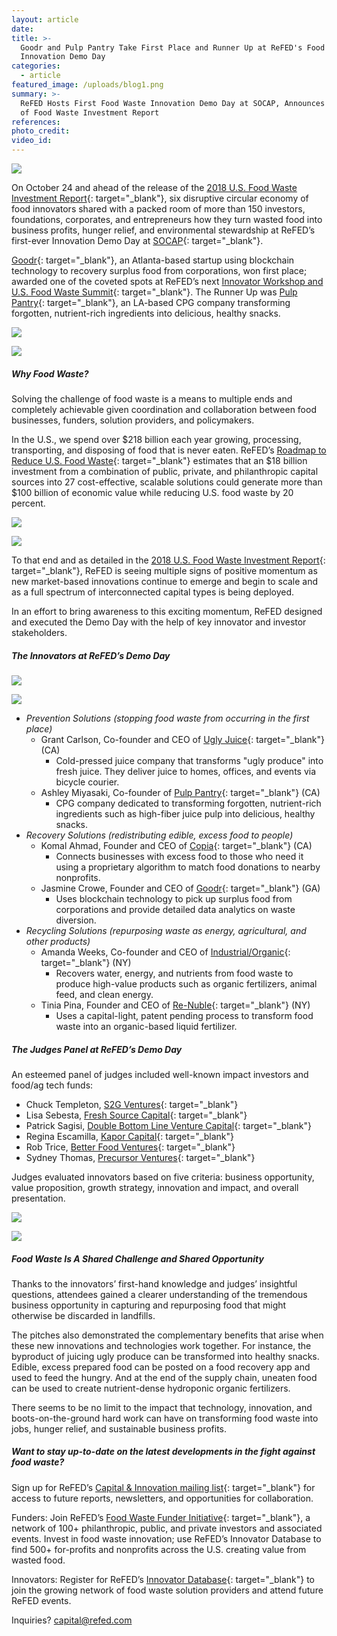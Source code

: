 ```yaml
---
layout: article
date:
title: >-
  Goodr and Pulp Pantry Take First Place and Runner Up at ReFED's Food Waste
  Innovation Demo Day
categories:
  - article
featured_image: /uploads/blog1.png
summary: >-
  ReFED Hosts First Food Waste Innovation Demo Day at SOCAP, Announces Release
  of Food Waste Investment Report
references:
photo_credit:
video_id:
---
```


![](/uploads/blog1-1.png)

On October 24 and ahead of the release of the [2018 U.S. Food Waste Investment Report](https://www.refed.com/downloads/ReFED-2018-US-Food-Waste-Investment-Report.pdf){: target="_blank"}, six disruptive circular economy of food innovators shared with a packed room of more than 150 investors, foundations, corporates, and entrepreneurs how they turn wasted food into business profits, hunger relief, and environmental stewardship at ReFED’s first-ever Innovation Demo Day at [SOCAP](https://socialcapitalmarkets.net/){: target="_blank"}.

[Goodr](https://goodr.co/){: target="_blank"}, an Atlanta-based startup using blockchain technology to recovery surplus food from corporations, won first place; awarded one of the coveted spots at ReFED’s next [Innovator Workshop and U.S. Food Waste Summit](https://www.refed.com/content-hub/great-minds-think-differently-diverse-group-at-innovator-workshop-accelerates-food-waste-solutions){: target="_blank"}. The Runner Up was [Pulp Pantry](https://pulppantry.com/){: target="_blank"}, an LA-based CPG company transforming forgotten, nutrient-rich ingredients into delicious, healthy snacks.

![](/uploads/blog2-1.png)

![](/uploads/blog2.png)

##### **Why Food Waste?**

Solving the challenge of food waste is a means to multiple ends and completely achievable given coordination and collaboration between food businesses, funders, solution providers, and policymakers.

In the U.S., we spend over $218 billion each year growing, processing, transporting, and disposing of food that is never eaten. ReFED’s [Roadmap to Reduce U.S. Food Waste](https://www.refed.com/downloads/ReFED_Report_2016.pdf){: target="_blank"} estimates that an $18 billion investment from a combination of public, private, and philanthropic capital sources into 27 cost-effective, scalable solutions could generate more than $100 billion of economic value while reducing U.S. food waste by 20 percent.

![](/uploads/blog3-1.png)

![](/uploads/blog3.png)

To that end and as detailed in the [2018 U.S. Food Waste Investment Report](https://www.refed.com/downloads/ReFED-2018-US-Food-Waste-Investment-Report.pdf){: target="_blank"}, ReFED is seeing multiple signs of positive momentum as new market-based innovations continue to emerge and begin to scale and as a full spectrum of interconnected capital types is being deployed.

In an effort to bring awareness to this exciting momentum, ReFED designed and executed the Demo Day with the help of key innovator and investor stakeholders.

##### **The Innovators at ReFED’s Demo Day**

![](/uploads/blog4.png)

![](/uploads/blog4-1.png)

* *Prevention Solutions (stopping food waste from occurring in the first place)*
  * Grant Carlson, Co-founder and CEO of [Ugly Juice](https://www.drinkuglyjuice.com/){: target="_blank"} (CA)
    * Cold-pressed juice company that transforms "ugly produce" into fresh juice. They deliver juice to homes, offices, and events via bicycle courier.
  * Ashley Miyasaki, Co-founder of [Pulp Pantry](https://pulppantry.com/){: target="_blank"} (CA)
    * CPG company dedicated to transforming forgotten, nutrient-rich ingredients such as high-fiber juice pulp into delicious, healthy snacks.
* *Recovery Solutions (redistributing edible, excess food to people)*
  * Komal Ahmad, Founder and CEO of [Copia](https://www.gocopia.com/){: target="_blank"} (CA)
    * Connects businesses with excess food to those who need it using a proprietary algorithm to match food donations to nearby nonprofits.
  * Jasmine Crowe, Founder and CEO of [Goodr](https://goodr.co/){: target="_blank"} (GA)
    * Uses blockchain technology to pick up surplus food from corporations and provide detailed data analytics on waste diversion.
* *Recycling Solutions (repurposing waste as energy, agricultural, and other products)*
  * Amanda Weeks, Co-founder and CEO of [Industrial/Organic](https://industrialorganic.com/){: target="_blank"} (NY)
    * Recovers water, energy, and nutrients from food waste to produce high-value products such as organic fertilizers, animal feed, and clean energy.
  * Tinia Pina, Founder and CEO of [Re-Nuble](https://www.re-nuble.com/){: target="_blank"} (NY)
    * Uses a capital-light, patent pending process to transform food waste into an organic-based liquid fertilizer.

##### **The Judges Panel at ReFED’s Demo Day**

An esteemed panel of judges included well-known impact investors and food/ag tech funds:

* Chuck Templeton, [S2G Ventures](https://s2gventures.com/){: target="_blank"}
* Lisa Sebesta, [Fresh Source Capital](https://www.freshsourcecapital.com/){: target="_blank"}
* Patrick Sagisi, [Double Bottom Line Venture Capital](http://www.dblpartners.vc/){: target="_blank"}
* Regina Escamilla, [Kapor Capital](https://www.kaporcapital.com/){: target="_blank"}
* Rob Trice, [Better Food Ventures](http://betterfoodventures.com/){: target="_blank"}
* Sydney Thomas, [Precursor Ventures](https://precursorvc.com/){: target="_blank"}

Judges evaluated innovators based on five criteria: business opportunity, value proposition, growth strategy, innovation and impact, and overall presentation.

![](/uploads/blog5-1.png)

![](/uploads/blog5.png)

##### Food Waste Is A Shared Challenge and Shared Opportunity

Thanks to the innovators’ first-hand knowledge and judges’ insightful questions, attendees gained a clearer understanding of the tremendous business opportunity in capturing and repurposing food that might otherwise be discarded in landfills.

The pitches also demonstrated the complementary benefits that arise when these new innovations and technologies work together. For instance, the byproduct of juicing ugly produce can be transformed into healthy snacks. Edible, excess prepared food can be posted on a food recovery app and used to feed the hungry. And at the end of the supply chain, uneaten food can be used to create nutrient-dense hydroponic organic fertilizers.

There seems to be no limit to the impact that technology, innovation, and boots-on-the-ground hard work can have on transforming food waste into jobs, hunger relief, and sustainable business profits.

##### Want to stay up-to-date on the latest developments in the fight against food waste?

Sign up for ReFED’s [Capital & Innovation mailing list](https://www.refed.com/share){: target="_blank"} for access to future reports, newsletters, and opportunities for collaboration.

Funders: Join ReFED’s [Food Waste Funder Initiative](https://www.refed.com/content-hub/picking-up-speed-food-waste-funders-meet-to-fuel-further-impact){: target="_blank"}, a network of 100+ philanthropic, public, and private investors and associated events. Invest in food waste innovation; use ReFED’s Innovator Database to find 500+ for-profits and nonprofits across the U.S. creating value from wasted food.

Innovators: Register for ReFED’s [Innovator Database](https://www.refed.com/tools/innovator-database/suggest-an-innovator){: target="_blank"} to join the growing network of food waste solution providers and attend future ReFED events.

Inquiries? [capital@refed.com](mailto:capital@refed.com)

&nbsp;

&nbsp;

&nbsp;

&nbsp;

&nbsp;